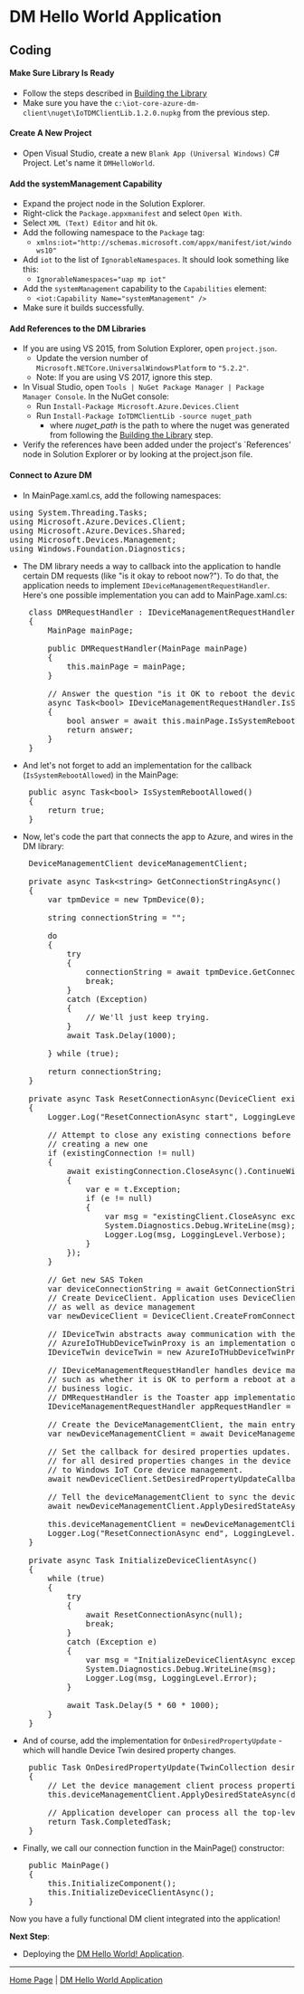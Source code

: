 # DM Hello World Application
## Coding


#### Make Sure Library Is Ready
- Follow the steps described in [Building the Library](building-the-library.md)
- Make sure you have the `c:\iot-core-azure-dm-client\nuget\IoTDMClientLib.1.2.0.nupkg` from the previous step.

#### Create A New Project
- Open Visual Studio, create a new `Blank App (Universal Windows)` C# Project. Let's name it `DMHelloWorld`.

#### Add the systemManagement Capability
- Expand the project node in the Solution Explorer.
- Right-click the `Package.appxmanifest` and select `Open With`.
- Select `XML (Text) Editor` and hit `Ok`.
- Add the following namespace to the `Package` tag:
  - `xmlns:iot="http://schemas.microsoft.com/appx/manifest/iot/windows10"`
- Add `iot` to the list of `IgnorableNamespaces`. It should look something like this:
  - `IgnorableNamespaces="uap mp iot"`
- Add the `systemManagement` capability to the `Capabilities` element:
  - `<iot:Capability Name="systemManagement" />`
- Make sure it builds successfully.

#### Add References to the DM Libraries
- If you are using VS 2015, from Solution Explorer, open `project.json`.
  - Update the version number of `Microsoft.NETCore.UniversalWindowsPlatform` to `"5.2.2"`.
  - Note: If you are using VS 2017, ignore this step.
- In Visual Studio, open `Tools | NuGet Package Manager | Package Manager Console`. In the NuGet console:
  - Run `Install-Package Microsoft.Azure.Devices.Client`
  - Run `Install-Package IoTDMClientLib -source nuget_path`
      - where <i>nuget_path</i> is the path to where the nuget was generated from following the [Building the Library](building-the-library.md) step.
- Verify the references have been added under the project's `References' node in Solution Explorer or by looking at the project.json file.

#### Connect to Azure DM

- In MainPage.xaml.cs, add the following namespaces:
<pre>
using System.Threading.Tasks;
using Microsoft.Azure.Devices.Client;
using Microsoft.Azure.Devices.Shared;
using Microsoft.Devices.Management;
using Windows.Foundation.Diagnostics;
</pre>

- The DM library needs a way to callback into the application to handle certain DM requests (like "is it okay to reboot now?"). 
  To do that, the application needs to implement `IDeviceManagementRequestHandler`. Here's one possible implementation you can add to MainPage.xaml.cs:

<pre>
    class DMRequestHandler : IDeviceManagementRequestHandler
    {
        MainPage mainPage;

        public DMRequestHandler(MainPage mainPage)
        {
            this.mainPage = mainPage;
        }

        // Answer the question "is it OK to reboot the device"
        async Task&lt;bool&gt; IDeviceManagementRequestHandler.IsSystemRebootAllowed()
        {
            bool answer = await this.mainPage.IsSystemRebootAllowed();
            return answer;
        }
    }
</pre>

- And let's not forget to add an implementation for the callback (`IsSystemRebootAllowed`) in the MainPage:

<pre>
    public async Task&lt;bool&gt; IsSystemRebootAllowed()
    {
        return true;
    }
</pre>

- Now, let's code the part that connects the app to Azure, and wires in the DM library:

<pre>
    DeviceManagementClient deviceManagementClient;

    private async Task&lt;string&gt; GetConnectionStringAsync()
    {
        var tpmDevice = new TpmDevice(0);

        string connectionString = "";

        do
        {
            try
            {
                connectionString = await tpmDevice.GetConnectionStringAsync();
                break;
            }
            catch (Exception)
            {
                // We'll just keep trying.
            }
            await Task.Delay(1000);

        } while (true);

        return connectionString;
    }

    private async Task ResetConnectionAsync(DeviceClient existingConnection)
    {
        Logger.Log("ResetConnectionAsync start", LoggingLevel.Verbose);

        // Attempt to close any existing connections before
        // creating a new one
        if (existingConnection != null)
        {
            await existingConnection.CloseAsync().ContinueWith((t) =>
            {
                var e = t.Exception;
                if (e != null)
                {
                    var msg = "existingClient.CloseAsync exception: " + e.Message + "\n" + e.StackTrace;
                    System.Diagnostics.Debug.WriteLine(msg);
                    Logger.Log(msg, LoggingLevel.Verbose);
                }
            });
        }

        // Get new SAS Token
        var deviceConnectionString = await GetConnectionStringAsync();
        // Create DeviceClient. Application uses DeviceClient for telemetry messages, device twin
        // as well as device management
        var newDeviceClient = DeviceClient.CreateFromConnectionString(deviceConnectionString, TransportType.Mqtt);

        // IDeviceTwin abstracts away communication with the back-end.
        // AzureIoTHubDeviceTwinProxy is an implementation of Azure IoT Hub
        IDeviceTwin deviceTwin = new AzureIoTHubDeviceTwinProxy(newDeviceClient, ResetConnectionAsync, Logger.Log);

        // IDeviceManagementRequestHandler handles device management-specific requests to the app,
        // such as whether it is OK to perform a reboot at any givem moment, according to the app 
        // business logic.
        // DMRequestHandler is the Toaster app implementation of the interface
        IDeviceManagementRequestHandler appRequestHandler = new DMRequestHandler(this);

        // Create the DeviceManagementClient, the main entry point into device management
        var newDeviceManagementClient = await DeviceManagementClient.CreateAsync(deviceTwin, appRequestHandler);

        // Set the callback for desired properties updates. The callback will be invoked
        // for all desired properties changes in the device twin -- including those specific 
        // to Windows IoT Core device management.
        await newDeviceClient.SetDesiredPropertyUpdateCallbackAsync(OnDesiredPropertyUpdate, null);

        // Tell the deviceManagementClient to sync the device with the current desired state.
        await newDeviceManagementClient.ApplyDesiredStateAsync();

        this.deviceManagementClient = newDeviceManagementClient;
        Logger.Log("ResetConnectionAsync end", LoggingLevel.Verbose);
    }

    private async Task InitializeDeviceClientAsync()
    {
        while (true)
        {
            try
            {
                await ResetConnectionAsync(null);
                break;
            }
            catch (Exception e)
            {
                var msg = "InitializeDeviceClientAsync exception: " + e.Message + "\n" + e.StackTrace;
                System.Diagnostics.Debug.WriteLine(msg);
                Logger.Log(msg, LoggingLevel.Error);
            }

            await Task.Delay(5 * 60 * 1000);
        }
    }
</pre>

  - And of course, add the implementation for `OnDesiredPropertyUpdate` - which will handle Device Twin desired property changes.

<pre>
    public Task OnDesiredPropertyUpdate(TwinCollection desiredProperties, object userContext)
    {
        // Let the device management client process properties specific to device management
        this.deviceManagementClient.ApplyDesiredStateAsync(desiredProperties);

        // Application developer can process all the top-level nodes here
        return Task.CompletedTask;
    }
</pre>

- Finally, we call our connection function in the MainPage() constructor:

<pre>
    public MainPage()
    {
        this.InitializeComponent();
        this.InitializeDeviceClientAsync();
    }
</pre>

Now you have a fully functional DM client integrated into the application!

**Next Step**:

- Deploying the [DM Hello World! Application](dm-hello-world-deploying.md).

----

[Home Page](../README.md) | [DM Hello World Application](dm-hello-world-overview.md)